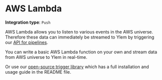 # AWS Lambda

**Integration type**:  `Push`

AWS Lambda allows you to listen to various events in the AWS universe. Therefore these data can immediately be streamed to Ylem by triggering our [API for pipelines](../../api/api-endpoints.md#run-pipeline).

You can write a basic AWS Lambda function on your own and stream data from AWS universe to Ylem in real-time.

Or use our [open-source trigger library](https://github.com/ylem-co/s3-lambda-trigger) which has a full installation and usage guide in the README file.

